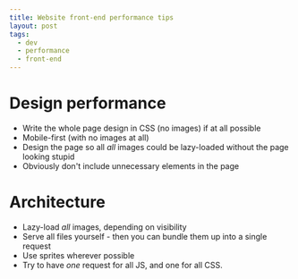 ```yaml
---
title: Website front-end performance tips
layout: post
tags:
  - dev
  - performance
  - front-end
---
```


Design performance
===

 - Write the whole page design in CSS (no images) if at all possible
 - Mobile-first (with no images at all)
 - Design the page so all *all* images could be lazy-loaded without the page looking stupid
 - Obviously don't include unnecessary elements in the page

Architecture
===

 - Lazy-load *all* images, depending on visibility
 - Serve all files yourself - then you can bundle them up into a single request
 - Use sprites wherever possible
 - Try to have *one* request for all JS, and one for all CSS.
